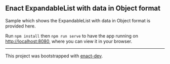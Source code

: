 ## Enact ExpandableList with data in Object format

Sample which shows the ExpandableList with data in Object format is provided here.

Run `npm install` then `npm run serve` to have the app running on [http://localhost:8080](http://localhost:8080), where you can view it in your browser.

---

This project was bootstrapped with [enact-dev](https://github.com/enyojs/enact-dev).

